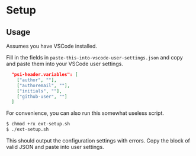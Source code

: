 # Setup

## Usage

Assumes you have VSCode installed.

Fill in the fields in `paste-this-into-vscode-user-settings.json` and copy and paste them into your VSCode user settings.

```json
  "psi-header.variables": [
    ["author", ""],
    ["authoremail", ""],
    ["initials", ""],
    ["github-user", ""]
  ]
```

For convenience, you can also run this somewhat useless script.

```bash
$ chmod +rx ext-setup.sh
$ ./ext-setup.sh
```

This should output the configuration settings with errors. Copy the block of valid JSON and paste into user settings.
